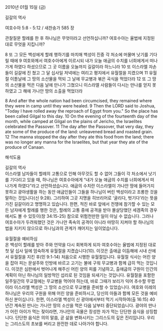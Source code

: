 2010년 01월 15일 (금)

길갈의 역사



여호수아 5:8 - 5:12 / 새찬송가 585 장


관찰질문
할례를 한 후 하나님은 무엇이라고 선언하십니까?
여호수아는 율법에 지정된 대로 무엇을 지킵니까?

8 또 그 모든 백성에게 할례 행하기를 마치매 백성이 진중 각 처소에 머물며 낫기를 기다릴 때에 
9 여호와께서 여호수아에게 이르시되 내가 오늘 애굽의 수치를 너희에게서 떠나가게 하였다 하셨으므로 그 곳 이름을 오늘까지 길갈이라 하느니라 
10 또 이스라엘 자손들이 길갈에 진 쳤고 그 달 십사일 저녁에는 여리고 평지에서 유월절을 지켰으며 
11 유월절 이튿날에 그 땅의 소산물을 먹되 그 날에 무교병과 볶은 곡식을 먹었더라 
12 또 그 땅의 소산물을 먹은 다음 날에 만나가 그쳤으니 이스라엘 사람들이 다시는 만나를 얻지 못하였고 그 해에 가나안 땅의 소출을 먹었더라  

8 And after the whole nation had been circumcised, they remained where they were in camp until they were healed. 9 Then the LORD said to Joshua, "Today I have rolled away the reproach of Egypt from you." So the place has been called Gilgal to this day. 10 On the evening of the fourteenth day of the month, while camped at Gilgal on the plains of Jericho, the Israelites celebrated the Passover. 11 The day after the Passover, that very day, they ate some of the produce of the land: unleavened bread and roasted grain. 12 The manna stopped the day after they ate this food from the land; there was no longer any manna for the Israelites, but that year they ate of the produce of Canaan.

해석도움





길갈의 역사  
이스라엘 남자들이 할례의 고통으로 인해 아무것도 할 수 없어 그들이 각 처소에서 낫기를 기다리고 있을 때, 하나님은 여호수아에게 “내가 오늘 애굽의 수치를 너희에게서 떠나가게 하였다”라고 선언하셨습니다. 애굽의 수치란 이스라엘이 가나안 땅에 들어가지 못하고 광야생활을 하는 동안 애굽인들이 그들을 하나님이 버린 백성이라고 조롱한 것을 말하는 것입니다(신 9:28). 그리하여 그곳 지명을 히브리어로 ‘굴리다, 벗기다’라는 뜻을 가진 길갈이라고 명명하고 있습니다. 한편, 적진 바로 앞에서 전쟁에 참가할 수 있는 모든 남자에게 할례를 행한 것은, 할례의 고통 중에 공격을 받아 몰살당했던 세겜족의 경우에서도 볼 수 있듯이(창 34:15-25) 참으로 위험천만한 일이 아닐 수 없습니다. 그러나 여호수아가 두려워했던 것은 가나안 족속의 공격이 아니라 마땅히 지켜야 할 하나님의 법을 지키지 않으므로 하나님과의 관계가 깨어지는 일이었습니다. 

유월절을 예비하심  
온 백성이 할례를 받아 주와 언약을 다시 회복하게 되자 여호수아는 율법에 지정된 대로 첫 달 십사 일에 엄숙하게 유월절을 지켰습니다(10). 이것은 출애굽 이듬해에 시내 산에서 유월절을 지킨 후(민 9:1-14) 처음으로 시행한 유월절입니다. 유월절 식사는 어린 양을 잡아 피는 문설주와 인방에 바르고 고기는 불에 구워 무교병과 함께 급히 먹는 것입니다. 이것은 심판에서 벗어나게 해주신 어린 양의 피를 기념하고, 출애굽의 구원이 인간의 계획이 아닌 하나님의 일방적인 섭리로 된 것임을 되새기는 것입니다. 유월절을 포함한 일주일간의 무교절에는 무교병을 먹어야 하는데, 바로 그때가 보리가 익어 추수할 무렵이라 이스라엘 백성은 그 땅의 소산으로 무교병을 준비할 수 있었습니다. 여호와 이레의 하나님은 우리의 구원을 위해 어린 양을 준비하시고, 당신의 아들과 함께 모든 것을 예비하신 분이십니다. 한편, 이스라엘 백성이 신 광야에서부터 먹기 시작하여(출 16:15) 40년간 계속된 만나는 가나안 땅의 소산을 먹은 다음 날부터 중단되었습니다. 광야의 만나가 어린 아이가 먹는 젖이라면, 가나안의 곡물은 장성한 자가 먹는 단단한 음식을 상징합니다. 단단한 음식은 의의 말씀, 곧 삶을 변화시키는 그리스도의 깊은 진리입니다. 우리는 그리스도의 초보를 버리고 완전한 데로 나아가야 합니다.